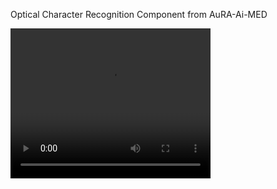 Optical Character Recognition Component from AuRA-Ai-MED

<video width="320" height="240" controls>
  <source src="docs/mp4/2024-04-27 22-21-54.mp4" type="video/mp4">
</video>